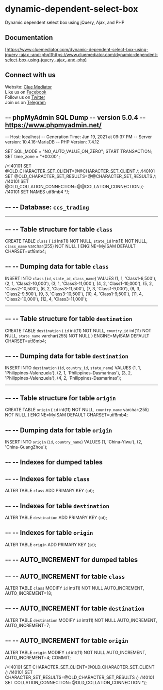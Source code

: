 # dynamic-dependent-select-box
Dynamic dependent select box using jQuery, Ajax, and PHP

## Documentation

[https://www.cluemediator.com/dynamic-dependent-select-box-using-jquery,-ajax,-and-php](https://www.cluemediator.com/dynamic-dependent-select-box-using-jquery,-ajax,-and-php)

## Connect with us

Website: [Clue Mediator](https://www.cluemediator.com)  
Like us on [Facebook](https://www.facebook.com/thecluemediator)  
Follow us on [Twitter](https://twitter.com/cluemediator)  
Join us on [Telegram](https://t.me/cluemediator)




-- phpMyAdmin SQL Dump
-- version 5.0.4
-- https://www.phpmyadmin.net/
--
-- Host: localhost
-- Generation Time: Jun 19, 2021 at 09:37 PM
-- Server version: 10.4.16-MariaDB
-- PHP Version: 7.4.12

SET SQL_MODE = "NO_AUTO_VALUE_ON_ZERO";
START TRANSACTION;
SET time_zone = "+00:00";


/*!40101 SET @OLD_CHARACTER_SET_CLIENT=@@CHARACTER_SET_CLIENT */;
/*!40101 SET @OLD_CHARACTER_SET_RESULTS=@@CHARACTER_SET_RESULTS */;
/*!40101 SET @OLD_COLLATION_CONNECTION=@@COLLATION_CONNECTION */;
/*!40101 SET NAMES utf8mb4 */;

--
-- Database: `ccs_trading`
--

-- --------------------------------------------------------

--
-- Table structure for table `class`
--

CREATE TABLE `class` (
  `id` int(11) NOT NULL,
  `state_id` int(11) NOT NULL,
  `class_name` varchar(255) NOT NULL
) ENGINE=MyISAM DEFAULT CHARSET=utf8mb4;

--
-- Dumping data for table `class`
--

INSERT INTO `class` (`id`, `state_id`, `class_name`) VALUES
(1, 1, 'Class1-9,500'),
(2, 1, 'Class2-10,000'),
(3, 1, 'Class3-11,000'),
(4, 2, 'Class1-10,000'),
(5, 2, 'Class2-10,500'),
(6, 2, 'Class3-11,500'),
(7, 3, 'Class1-9,000'),
(8, 3, 'Class2-9,500'),
(9, 3, 'Class3-10,500'),
(10, 4, 'Class1-9,500'),
(11, 4, 'Class2-10,000'),
(12, 4, 'Class3-11,000');

-- --------------------------------------------------------

--
-- Table structure for table `destination`
--

CREATE TABLE `destination` (
  `id` int(11) NOT NULL,
  `country_id` int(11) NOT NULL,
  `state_name` varchar(255) NOT NULL
) ENGINE=MyISAM DEFAULT CHARSET=utf8mb4;

--
-- Dumping data for table `destination`
--

INSERT INTO `destination` (`id`, `country_id`, `state_name`) VALUES
(1, 1, 'Philippines-Valenzuela'),
(2, 1, 'Philippines-Dasmarinas'),
(3, 2, 'Philippines-Valenzuela'),
(4, 2, 'Philippines-Dasmarinas');

-- --------------------------------------------------------

--
-- Table structure for table `origin`
--

CREATE TABLE `origin` (
  `id` int(11) NOT NULL,
  `country_name` varchar(255) NOT NULL
) ENGINE=MyISAM DEFAULT CHARSET=utf8mb4;

--
-- Dumping data for table `origin`
--

INSERT INTO `origin` (`id`, `country_name`) VALUES
(1, 'China-Yiwu'),
(2, 'China-GuangZhou');

--
-- Indexes for dumped tables
--

--
-- Indexes for table `class`
--
ALTER TABLE `class`
  ADD PRIMARY KEY (`id`);

--
-- Indexes for table `destination`
--
ALTER TABLE `destination`
  ADD PRIMARY KEY (`id`);

--
-- Indexes for table `origin`
--
ALTER TABLE `origin`
  ADD PRIMARY KEY (`id`);

--
-- AUTO_INCREMENT for dumped tables
--

--
-- AUTO_INCREMENT for table `class`
--
ALTER TABLE `class`
  MODIFY `id` int(11) NOT NULL AUTO_INCREMENT, AUTO_INCREMENT=18;

--
-- AUTO_INCREMENT for table `destination`
--
ALTER TABLE `destination`
  MODIFY `id` int(11) NOT NULL AUTO_INCREMENT, AUTO_INCREMENT=7;

--
-- AUTO_INCREMENT for table `origin`
--
ALTER TABLE `origin`
  MODIFY `id` int(11) NOT NULL AUTO_INCREMENT, AUTO_INCREMENT=4;
COMMIT;

/*!40101 SET CHARACTER_SET_CLIENT=@OLD_CHARACTER_SET_CLIENT */;
/*!40101 SET CHARACTER_SET_RESULTS=@OLD_CHARACTER_SET_RESULTS */;
/*!40101 SET COLLATION_CONNECTION=@OLD_COLLATION_CONNECTION */;
